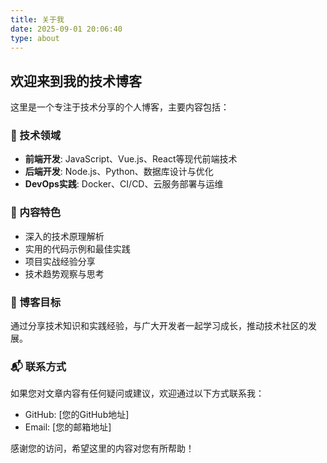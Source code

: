 ```yaml
---
title: 关于我
date: 2025-09-01 20:06:40
type: about
---
```


## 欢迎来到我的技术博客

这里是一个专注于技术分享的个人博客，主要内容包括：

### 🚀 技术领域
- **前端开发**: JavaScript、Vue.js、React等现代前端技术
- **后端开发**: Node.js、Python、数据库设计与优化
- **DevOps实践**: Docker、CI/CD、云服务部署与运维

### 📝 内容特色
- 深入的技术原理解析
- 实用的代码示例和最佳实践
- 项目实战经验分享
- 技术趋势观察与思考

### 🎯 博客目标
通过分享技术知识和实践经验，与广大开发者一起学习成长，推动技术社区的发展。

### 📬 联系方式
如果您对文章内容有任何疑问或建议，欢迎通过以下方式联系我：
- GitHub: [您的GitHub地址]
- Email: [您的邮箱地址]

感谢您的访问，希望这里的内容对您有所帮助！
